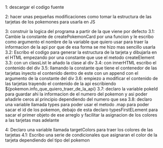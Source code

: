 1: descargar el codigo fuente 

2: hacer unas pequeñas modificaciones como tomar la estructura de las tarjetas de los pokemones para usarla en JS 

3: construir la logica del programa a partir de la que viene por defecto
3.1: Cambie la constante de createPokemonCard por una funcion y le escribo como argumento el nombre de la variable que quiero usar para traer la informacion de la api por que de esa forma se me hizo mas sencillo usarla 
3.2: Escribo el codigo para generar la estructura de la tarjeta y dibujarla en el HTML empezando por una constante que use el metodo createElement
3.3: con un classList le añado la clase al div
3.4: con innerHTML escribo el contenido del div 
3.5: llamando la constante que tiene el contenedor de las tarjetas inyecto el contenido dentro de este con un append con el argumento de la constante del div
3.6: empiezo a modificar el contenido de las tarjetas trayendo el contenido de la api escribiendo ${pokemon.info_que_quiero_traer_de_la_api}
3.7: declaro la variable pokeId para guardar ahi la informacion de el numero del pokemon y asi poder añadirle ceros al principio dependiendo del numero que sea
3.8: declaro una variable llamada types para poder usar el metodo .map para poder sacar el id de los pokemon, debajo de esta declaro typesFirstELement para sacar el primer objeto de ese arreglo y facilitar la asignacion de los colores a las tarjetas mas adelante

4: Declaro una variable llamada targetColors para traer los colores de las tarjetas
4.1: Escribo una serie de condicionales que asignaran el color de la tarjeta dependiendo del tipo del pokemon